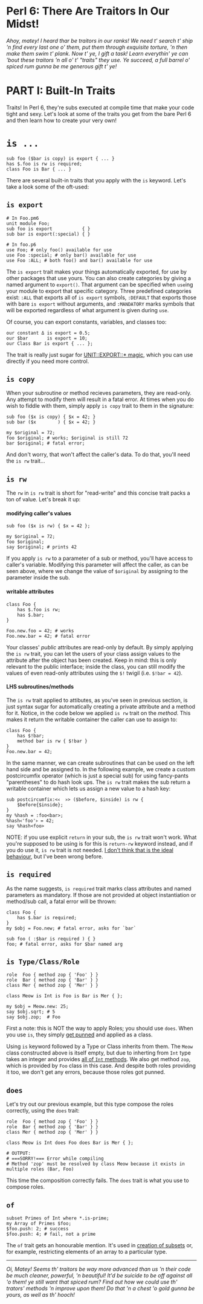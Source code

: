 # Perl 6: There Are Traitors In Our Midst!

*Ahoy, matey! I heard thar be traitors in our ranks! We need t' search t' ship 'n find every last one o' them, put them through exquisite torture, 'n then make them swim t' plank. Now t' ye, I gift a task! Learn everythin' ye can 'bout these traitors 'n all o' t' "traits" they use. Ye succeed, a full barrel o' spiced rum gunna be me generous gift t' ye!*

# PART I: Built-In Traits

Traits! In Perl 6, they're subs executed at compile time that make your code tight and sexy. Let's look at some of the traits you get from the bare Perl 6 and then learn how to create your very own!

# `is ...`

    sub foo ($bar is copy) is export { ... }
    has $.foo is rw is required;
    class Foo is Bar { ... }

There are several built-in traits that you apply with the `is` keyword. Let's
take a look some of the oft-used:

## `is export`

    # In Foo.pm6
    unit module Foo;
    sub foo is export           { }
    sub bar is export(:special) { }

    # In foo.p6
    use Foo; # only foo() available for use
    use Foo :special; # only bar() available for use
    use Foo :ALL; # both foo() and bar() available for use

The `is export` trait makes your things automatically exported, for use by
other packages that use yours. You can also create categories by giving a named
argument to `export()`. That argument can be specified when `use`ing your
module to export that specific category. Three predefined categories exist:
`:ALL` that exports all of `is export` symbols, `:DEFAULT` that exports those
with bare `is export` without arguments, and `:MANDATORY` marks symbols that will be exported regardless of what argument is given during `use`.

Of course, you can export constants, variables, and classes too:

    our constant Δ is export = 0.5;
    our $bar       is export = 10;
    our Class Bar is export { ... };

The trait is really just sugar for [UNIT::EXPORT::* magic](http://docs.perl6.org/language/modules#Exporting_and_Selective_Importing), which you can use
directly if you need more control.

## `is copy`

When your subroutine or method recieves parameters, they are read-only. Any
attempt to modify them will result in a fatal error. At times when you do
wish to fiddle with them, simply apply `is copy` trait to them in the
signature:

    sub foo ($x is copy) { $x = 42; }
    sub bar ($x        ) { $x = 42; }

    my $original = 72;
    foo $original; # works; $original is still 72
    bar $original; # fatal error;

And don't worry, that won't affect the caller's data. To do that,
you'll need the `is rw` trait...

## `is rw`

The `rw` in `is rw` trait is short for "read-write" and this concise trait
packs a ton of value. Let's break it up:

#### modifying caller's values

    sub foo ($x is rw) { $x = 42 };

    my $original = 72;
    foo $original;
    say $original; # prints 42

If you apply `is rw` to a parameter of a sub or method, you'll have access
to caller's variable. Modifying this parameter will affect the caller, as can
be seen above, where we change the value of `$original` by assigning to the
parameter inside the sub.

#### writable attributes

    class Foo {
        has $.foo is rw;
        has $.bar;
    }

    Foo.new.foo = 42; # works
    Foo.new.bar = 42; # fatal error

Your classes' *public* attributes are read-only by default. By simply applying
the `is rw` trait, you can let the users of your class assign values to the
attribute after the object has been created. Keep in mind: this is only
relevant to the public interface; inside the class, you can still modify
the values of even read-only attributes using the `$!` twigil
(i.e. `$!bar = 42`).

#### LHS subroutines/methods

The `is rw` trait applied to attibutes, as you've seen in previous section,
is just syntax sugar for automatically creating a private attribute and
a method for it. Notice, in the code below we applied `is rw` trait on the
*method*. This makes it return the writable container the caller can use to
assign to:

    class Foo {
        has $!bar;
        method bar is rw { $!bar }
    }
    Foo.new.bar = 42;

In the same manner, we can create subroutines that can be used on the left
hand side and be assigned to. In the following example, we create a
custom postcircumfix operator (which is just a special sub) for using
fancy-pants "parentheses" to do hash look ups. The `is rw` trait makes the sub
return a writable container which lets us assign a new value to a hash key:

    sub postcircumfix:<᚜  ᚛> ($before, $inside) is rw {
        $before{$inside};
    }
    my %hash = :foo<bar>;
    %hash᚜'foo'᚛ = 42;
    say %hash<foo>


NOTE: if you use explicit `return` in your sub, the `is rw` trait won't work.
What you're supposed to be using is for this is `return-rw` keyword instead,
and if you do use it, `is rw` trait is not needed.
[I don't think that is the ideal behaviour](https://rt.perl.org/Ticket/Display.html?id=127924), but I've been wrong before.

## `is required`

As the name suggests, `is required` trait marks class attributes and
named parameters as mandatory. If those are not provided at object
instantiation or method/sub call, a fatal error will be thrown:

    class Foo {
        has $.bar is required;
    }
    my $obj = Foo.new; # fatal error, asks for `bar`

    sub foo ( :$bar is required ) { }
    foo; # fatal error, asks for $bar named arg

## `is Type/Class/Role`

    role  Foo { method zop { 'Foo' } }
    role  Bar { method zop { 'Bar' } }
    class Mer { method zop { 'Mer' } }

    class Meow is Int is Foo is Bar is Mer { };

    my $obj = Meow.new: 25;
    say $obj.sqrt; # 5
    say $obj.zop;  # Foo

First a note: this is NOT the way to apply Roles; you should use `does`. When
you use `is`, they simply [get punned](http://docs.perl6.org/language/objects#Automatic_Role_Punning) and applied as a class.

Using `is` keyword followed by a Type or Class inherits from them. The `Meow`
class constructed above is itself empty, but due to inherting from `Int` type
takes an integer and provides [all of `Int` methods](http://docs.perl6.org/type/Int). We also get method `zop`, which is provided by `Foo` class in
this case. And despite both roles providing it too, we don't get any errors,
because those roles got punned.

## `does`

Let's try out our previous example, but this type compose the roles correctly,
using the `does` trait:

    role  Foo { method zop { 'Foo' } }
    role  Bar { method zop { 'Bar' } }
    class Mer { method zop { 'Mer' } }

    class Meow is Int does Foo does Bar is Mer { };

    # OUTPUT:
    # ===SORRY!=== Error while compiling
    # Method 'zop' must be resolved by class Meow because it exists in multiple roles (Bar, Foo)

This time the composition correctly fails. The `does` trait is what you use
to compose roles.

## `of`

    subset Primes of Int where *.is-prime;
    my Array of Primes $foo;
    $foo.push: 2; # success
    $foo.push: 4; # fail, not a prime

The `of` trait gets an honourable mention. It's used in
[creation of subsets](http://blogs.perl.org/users/zoffix_znet/2016/04/perl-6-types-made-for-humans.html)
or, for example, restricting elements of an array to a particular type.

----

*Oi, Matey! Seems th' traitors be way more advanced than us 'n their code be much cleaner, powerful, 'n beautiful! It'd be suicide to be off against all 'o them! ye still want that spiced rum? Find out how we could use th' trators' methods 'n improve upon them! Do that 'n a chest 'o gold gunna be yours, as well as th' hooch!*